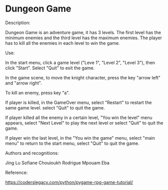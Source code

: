 # Dungeon Game

Description:

Dungeon Game is an adventure game, it has 3 levels. The first level has the minimum enemies and the third level has the maximum enemies. The player has to kill all the enemies in each level to win the game.


Use:

In the start menu, click a game level ("Leve 1", "Level 2", "Level 3"), then click "Start".
Select "Quit" to exit the game.

In the game scene, to move the knight character, press the key "arrow left" and "arrow right".

To kill an enemy, press key "a".

If player is killed, in the GameOver menu, select "Restart" to restart the same game level. select "Quit" to quit the game.

If player killed all the enemy in a certain level, "You win the level" menu appears, select "Next Level" to play the next level or select "Quit" to quit the game.

If player win the last level, in the "You win the game" menu, select "main menu" to return to the start menu, select "Quit" to quit the game.



Authors and recognitions:

Jing Lu
Sofiane Chouioukh
Rodrigue Mpouam Eba


Reference:

https://coderslegacy.com/python/pygame-rpg-game-tutorial/